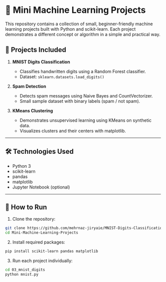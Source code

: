 # 🧠 Mini Machine Learning Projects

This repository contains a collection of small, beginner-friendly machine learning projects built with Python and scikit-learn. Each project demonstrates a different concept or algorithm in a simple and practical way.

## 📌 Projects Included

1. **MNIST Digits Classification**  
   - Classifies handwritten digits using a Random Forest classifier.
   - Dataset: `sklearn.datasets.load_digits()`

2. **Spam Detection**  
   - Detects spam messages using Naive Bayes and CountVectorizer.
   - Small sample dataset with binary labels (spam / not spam).

3. **KMeans Clustering**  
   - Demonstrates unsupervised learning using KMeans on synthetic data.
   - Visualizes clusters and their centers with matplotlib.


---

## 🛠 Technologies Used

- Python 3
- scikit-learn
- pandas
- matplotlib
- Jupyter Notebook (optional)

---

## 🚀 How to Run

1. Clone the repository:

```bash
git clone https://github.com/mehrnaz-jiryaie/MNIST-Digits-Classification.git
cd Mini-Machine-Learning-Projects
```
2. Install required packages:

```bash
pip install scikit-learn pandas matplotlib
```
3. Run each project individually:
```bash
cd 03_mnist_digits
python mnist.py
```

